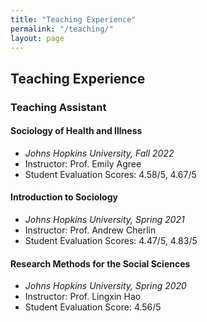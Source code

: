 ```yaml
---
title: "Teaching Experience"
permalink: "/teaching/"
layout: page
---
```


## Teaching Experience

### Teaching Assistant

#### **Sociology of Health and Illness**
- *Johns Hopkins University, Fall 2022*
- Instructor: Prof. Emily Agree
- Student Evaluation Scores: 4.58/5, 4.67/5

#### **Introduction to Sociology**
- *Johns Hopkins University, Spring 2021*
- Instructor: Prof. Andrew Cherlin
- Student Evaluation Scores: 4.47/5, 4.83/5

#### **Research Methods for the Social Sciences**
- *Johns Hopkins University, Spring 2020*
- Instructor: Prof. Lingxin Hao
- Student Evaluation Score: 4.56/5
